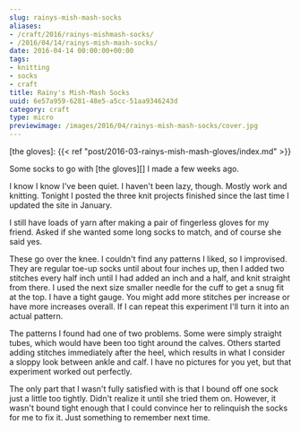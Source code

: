 ```yaml
---
slug: rainys-mish-mash-socks
aliases:
- /craft/2016/rainys-mishmash-socks/
- /2016/04/14/rainys-mish-mash-socks/
date: 2016-04-14 00:00:00+00:00
tags:
- knitting
- socks
- craft
title: Rainy's Mish-Mash Socks
uuid: 6e57a959-6281-48e5-a5cc-51aa9346243d
category: craft
type: micro
previewimage: /images/2016/04/rainys-mish-mash-socks/cover.jpg
---
```

[the gloves]: {{< ref "post/2016-03-rainys-mish-mash-gloves/index.md" >}}

Some socks to go with [the gloves][] I made a few weeks ago.

<!-- TEASER_END -->

<aside>
<p>I know I know I've been quiet. I haven't been lazy, though. Mostly work and
knitting. Tonight I posted the three knit projects finished since the last time
I updated the site in January.</p>
</aside>

I still have loads of yarn after making a pair of fingerless gloves for my friend.
Asked if she wanted some long socks to match, and of course she said yes.

These go over the knee. I couldn't find any patterns I liked, so I improvised. They
are regular toe-up socks until about four inches up, then I added two stitches every
half inch until I had added an inch and a half, and knit straight from there. I used the
next size smaller needle for the cuff to get a snug fit at the top. I have a tight gauge.
You might add more stitches per increase or have more increases overall. If I can repeat
this experiment I'll turn it into an actual pattern.

The patterns I found had one of two problems. Some were simply straight tubes, which
would have been too tight around the calves. Others started adding stitches
immediately after the heel, which results in what I consider a sloppy look between
ankle and calf. I have no pictures for you yet, but that experiment worked out
perfectly.

The only part that I wasn't fully satisfied with is that I bound off one sock just
a little too tightly. Didn't realize it until she tried them on. However, it
wasn't bound tight enough that I could convince her to relinquish the socks for me
to fix it. Just something to remember next time.